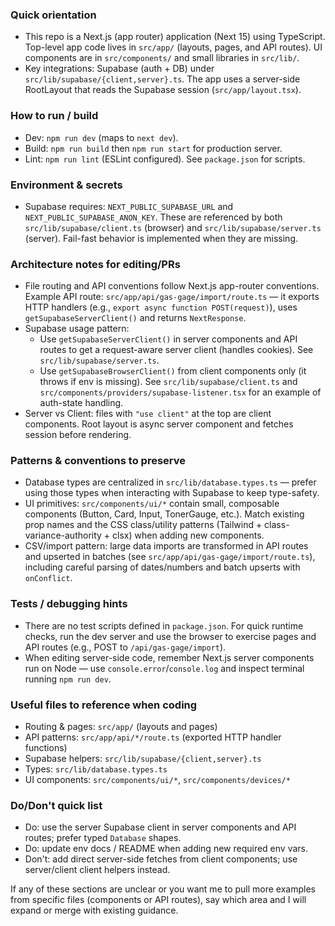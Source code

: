 ### Quick orientation

- This repo is a Next.js (app router) application (Next 15) using TypeScript. Top-level app code lives in `src/app/` (layouts, pages, and API routes). UI components are in `src/components/` and small libraries in `src/lib/`.
- Key integrations: Supabase (auth + DB) under `src/lib/supabase/{client,server}.ts`. The app uses a server-side RootLayout that reads the Supabase session (`src/app/layout.tsx`).

### How to run / build

- Dev: `npm run dev` (maps to `next dev`).
- Build: `npm run build` then `npm run start` for production server.
- Lint: `npm run lint` (ESLint configured). See `package.json` for scripts.

### Environment & secrets

- Supabase requires: `NEXT_PUBLIC_SUPABASE_URL` and `NEXT_PUBLIC_SUPABASE_ANON_KEY`. These are referenced by both `src/lib/supabase/client.ts` (browser) and `src/lib/supabase/server.ts` (server). Fail-fast behavior is implemented when they are missing.

### Architecture notes for editing/PRs

- File routing and API conventions follow Next.js app-router conventions. Example API route: `src/app/api/gas-gage/import/route.ts` — it exports HTTP handlers (e.g., `export async function POST(request)`), uses `getSupabaseServerClient()` and returns `NextResponse`.
- Supabase usage pattern:
  - Use `getSupabaseServerClient()` in server components and API routes to get a request-aware server client (handles cookies). See `src/lib/supabase/server.ts`.
  - Use `getSupabaseBrowserClient()` from client components only (it throws if env is missing). See `src/lib/supabase/client.ts` and `src/components/providers/supabase-listener.tsx` for an example of auth-state handling.
- Server vs Client: files with `"use client"` at the top are client components. Root layout is async server component and fetches session before rendering.

### Patterns & conventions to preserve

- Database types are centralized in `src/lib/database.types.ts` — prefer using those types when interacting with Supabase to keep type-safety.
- UI primitives: `src/components/ui/*` contain small, composable components (Button, Card, Input, TonerGauge, etc.). Match existing prop names and the CSS class/utility patterns (Tailwind + class-variance-authority + clsx) when adding new components.
- CSV/import pattern: large data imports are transformed in API routes and upserted in batches (see `src/app/api/gas-gage/import/route.ts`), including careful parsing of dates/numbers and batch upserts with `onConflict`.

### Tests / debugging hints

- There are no test scripts defined in `package.json`. For quick runtime checks, run the dev server and use the browser to exercise pages and API routes (e.g., POST to `/api/gas-gage/import`).
- When editing server-side code, remember Next.js server components run on Node — use `console.error`/`console.log` and inspect terminal running `npm run dev`.

### Useful files to reference when coding

- Routing & pages: `src/app/` (layouts and pages)
- API patterns: `src/app/api/*/route.ts` (exported HTTP handler functions)
- Supabase helpers: `src/lib/supabase/{client,server}.ts`
- Types: `src/lib/database.types.ts`
- UI components: `src/components/ui/*`, `src/components/devices/*`

### Do/Don't quick list

- Do: use the server Supabase client in server components and API routes; prefer typed `Database` shapes.
- Do: update env docs / README when adding new required env vars.
- Don't: add direct server-side fetches from client components; use server/client client helpers instead.

If any of these sections are unclear or you want me to pull more examples from specific files (components or API routes), say which area and I will expand or merge with existing guidance.
